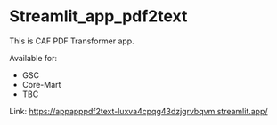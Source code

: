 # Streamlit_app_pdf2text

This is CAF PDF Transformer app.

Available for:
* GSC
* Core-Mart
* TBC

Link: https://appapppdf2text-luxva4cpqg43dzjgrvbqvm.streamlit.app/
